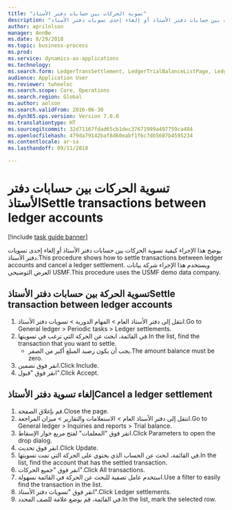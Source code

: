 ```yaml
--- 
title: "تسوية الحركات بين حسابات دفتر الأستاذ"
description: "يوضح هذا الإجراء كيفية تسوية الحركات بين حسابات دفتر الأستاذ أو إلغاء إحدى تسويات دفتر الأستاذ."
author: aprilolson
manager: AnnBe
ms.date: 8/29/2018
ms.topic: business-process
ms.prod: 
ms.service: dynamics-ax-applications
ms.technology: 
ms.search.form: LedgerTransSettlement, LedgerTrialBalanceListPage, LedgerTrialBalanceListPageBalanceParms, LedgerTransAccount, LedgerTransSettled
audience: Application User
ms.reviewer: twheeloc
ms.search.scope: Core, Operations
ms.search.region: Global
ms.author: aolson
ms.search.validFrom: 2016-06-30
ms.dyn365.ops.version: Version 7.0.0
ms.translationtype: HT
ms.sourcegitcommit: 32d71167fdad65cb1dec37671999a497759ca484
ms.openlocfilehash: 479da79142baf8d60eabf1f6c7db5687b4595234
ms.contentlocale: ar-sa
ms.lasthandoff: 09/11/2018

---
```

# <a name="settle-transactions-between-ledger-accounts"></a><span data-ttu-id="e2e19-103">تسوية الحركات بين حسابات دفتر الأستاذ</span><span class="sxs-lookup"><span data-stu-id="e2e19-103">Settle transactions between ledger accounts</span></span>

[!include [task guide banner](../../includes/task-guide-banner.md)]

<span data-ttu-id="e2e19-104">يوضح هذا الإجراء كيفية تسوية الحركات بين حسابات دفتر الأستاذ أو إلغاء إحدى تسويات دفتر الأستاذ.</span><span class="sxs-lookup"><span data-stu-id="e2e19-104">This procedure shows how to settle transactions between ledger accounts and cancel a ledger settlement.</span></span> <span data-ttu-id="e2e19-105">ويستخدم هذا الإجراء شركة بيانات العرض التوضيحي USMF.</span><span class="sxs-lookup"><span data-stu-id="e2e19-105">This procedure uses the USMF demo data company.</span></span>


## <a name="settle-transaction-between-ledger-accounts"></a><span data-ttu-id="e2e19-106">تسوية الحركة بين حسابات دفتر الأستاذ</span><span class="sxs-lookup"><span data-stu-id="e2e19-106">Settle transaction between ledger accounts</span></span>
1. <span data-ttu-id="e2e19-107">انتقل إلى دفتر الأستاذ العام > المهام الدورية > تسويات دفتر الأستاذ.</span><span class="sxs-lookup"><span data-stu-id="e2e19-107">Go to General ledger > Periodic tasks > Ledger settlements.</span></span>
2. <span data-ttu-id="e2e19-108">في القائمة، ابحث عن الحركة التي ترغب في تسويتها.</span><span class="sxs-lookup"><span data-stu-id="e2e19-108">In the list, find the transaction that you want to settle.</span></span>
    * <span data-ttu-id="e2e19-109">يجب أن يكون رصيد المبلغ أكبر من الصفر.</span><span class="sxs-lookup"><span data-stu-id="e2e19-109">The amount balance must be zero.</span></span>  
3. <span data-ttu-id="e2e19-110">انقر فوق تضمين.</span><span class="sxs-lookup"><span data-stu-id="e2e19-110">Click Include.</span></span>
4. <span data-ttu-id="e2e19-111">انقر فوق "قبول".</span><span class="sxs-lookup"><span data-stu-id="e2e19-111">Click Accept.</span></span>

## <a name="cancel-a-ledger-settlement"></a><span data-ttu-id="e2e19-112">إلغاء تسوية دفتر الأستاذ</span><span class="sxs-lookup"><span data-stu-id="e2e19-112">Cancel a ledger settlement</span></span>
1. <span data-ttu-id="e2e19-113">قم بإغلاق الصفحة.</span><span class="sxs-lookup"><span data-stu-id="e2e19-113">Close the page.</span></span>
2. <span data-ttu-id="e2e19-114">انتقل إلى دفتر الأستاذ العام > الاستعلامات والتقارير > ميزان المراجعة.</span><span class="sxs-lookup"><span data-stu-id="e2e19-114">Go to General ledger > Inquiries and reports > Trial balance.</span></span>
3. <span data-ttu-id="e2e19-115">انقر فوق "المعلمات" لفتح مربع حوار الإسقاط‬.</span><span class="sxs-lookup"><span data-stu-id="e2e19-115">Click Parameters to open the drop dialog.</span></span>
4. <span data-ttu-id="e2e19-116">انقر فوق تحديث.</span><span class="sxs-lookup"><span data-stu-id="e2e19-116">Click Update.</span></span>
5. <span data-ttu-id="e2e19-117">في القائمة، ابحث عن الحساب الذي يحتوي على الحركة التي تمت تسويتها.</span><span class="sxs-lookup"><span data-stu-id="e2e19-117">In the list, find the account that has the settled transaction.</span></span>
6. <span data-ttu-id="e2e19-118">انقر فوق "جميع الحركات".</span><span class="sxs-lookup"><span data-stu-id="e2e19-118">Click All transactions.</span></span>
7. <span data-ttu-id="e2e19-119">استخدم عامل تصفية للبحث عن الحركة في القائمة بسهولة.</span><span class="sxs-lookup"><span data-stu-id="e2e19-119">Use a filter to easily find the transaction in the list.</span></span>
8. <span data-ttu-id="e2e19-120">انقر فوق "تسويات دفتر الأستاذ".</span><span class="sxs-lookup"><span data-stu-id="e2e19-120">Click Ledger settlements.</span></span>
9. <span data-ttu-id="e2e19-121">في القائمة، قم بوضع علامة للصف المحدد.</span><span class="sxs-lookup"><span data-stu-id="e2e19-121">In the list, mark the selected row.</span></span>


